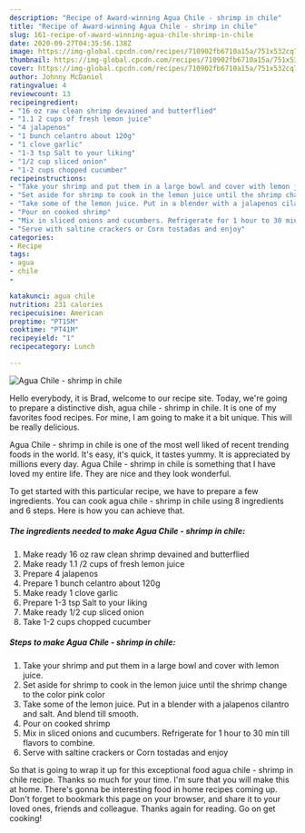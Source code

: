 ```yaml
---
description: "Recipe of Award-winning Agua Chile - shrimp in chile"
title: "Recipe of Award-winning Agua Chile - shrimp in chile"
slug: 161-recipe-of-award-winning-agua-chile-shrimp-in-chile
date: 2020-09-27T04:35:56.138Z
image: https://img-global.cpcdn.com/recipes/710902fb6710a15a/751x532cq70/agua-chile-shrimp-in-chile-recipe-main-photo.jpg
thumbnail: https://img-global.cpcdn.com/recipes/710902fb6710a15a/751x532cq70/agua-chile-shrimp-in-chile-recipe-main-photo.jpg
cover: https://img-global.cpcdn.com/recipes/710902fb6710a15a/751x532cq70/agua-chile-shrimp-in-chile-recipe-main-photo.jpg
author: Johnny McDaniel
ratingvalue: 4
reviewcount: 13
recipeingredient:
- "16 oz raw clean shrimp devained and butterflied"
- "1.1 2 cups of fresh lemon juice"
- "4 jalapenos"
- "1 bunch celantro about 120g"
- "1 clove garlic"
- "1-3 tsp Salt to your liking"
- "1/2 cup sliced onion"
- "1-2 cups chopped cucumber"
recipeinstructions:
- "Take your shrimp and put them in a large bowl and cover with lemon juice."
- "Set aside for shrimp to cook in the lemon juice until the shrimp change to the color pink color"
- "Take some of the lemon juice. Put in a blender with a jalapenos cilantro and salt. And blend till smooth."
- "Pour on cooked shrimp"
- "Mix in sliced onions and cucumbers. Refrigerate for 1 hour to 30 min till flavors to combine."
- "Serve with saltine crackers or Corn tostadas and enjoy"
categories:
- Recipe
tags:
- agua
- chile
- 

katakunci: agua chile  
nutrition: 231 calories
recipecuisine: American
preptime: "PT15M"
cooktime: "PT41M"
recipeyield: "1"
recipecategory: Lunch

---
```



![Agua Chile - shrimp in chile](https://img-global.cpcdn.com/recipes/710902fb6710a15a/751x532cq70/agua-chile-shrimp-in-chile-recipe-main-photo.jpg)

Hello everybody, it is Brad, welcome to our recipe site. Today, we're going to prepare a distinctive dish, agua chile - shrimp in chile. It is one of my favorites food recipes. For mine, I am going to make it a bit unique. This will be really delicious.

Agua Chile - shrimp in chile is one of the most well liked of recent trending foods in the world. It's easy, it's quick, it tastes yummy. It is appreciated by millions every day. Agua Chile - shrimp in chile is something that I have loved my entire life. They are nice and they look wonderful.




To get started with this particular recipe, we have to prepare a few ingredients. You can cook agua chile - shrimp in chile using 8 ingredients and 6 steps. Here is how you can achieve that.

<!--inarticleads1-->

##### The ingredients needed to make Agua Chile - shrimp in chile:

1. Make ready 16 oz raw clean shrimp devained and butterflied
1. Make ready 1.1 /2 cups of fresh lemon juice
1. Prepare 4 jalapenos
1. Prepare 1 bunch celantro about 120g
1. Make ready 1 clove garlic
1. Prepare 1-3 tsp Salt to your liking
1. Make ready 1/2 cup sliced onion
1. Take 1-2 cups chopped cucumber




<!--inarticleads2-->

##### Steps to make Agua Chile - shrimp in chile:

1. Take your shrimp and put them in a large bowl and cover with lemon juice.
1. Set aside for shrimp to cook in the lemon juice until the shrimp change to the color pink color
1. Take some of the lemon juice. Put in a blender with a jalapenos cilantro and salt. And blend till smooth.
1. Pour on cooked shrimp
1. Mix in sliced onions and cucumbers. Refrigerate for 1 hour to 30 min till flavors to combine.
1. Serve with saltine crackers or Corn tostadas and enjoy




So that is going to wrap it up for this exceptional food agua chile - shrimp in chile recipe. Thanks so much for your time. I'm sure that you will make this at home. There's gonna be interesting food in home recipes coming up. Don't forget to bookmark this page on your browser, and share it to your loved ones, friends and colleague. Thanks again for reading. Go on get cooking!
